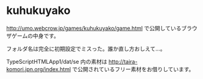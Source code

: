 # kuhukuyako

http://umo.webcrow.jp/games/kuhukuyako/game.html で公開しているブラウザゲームの中身です。

フォルダ名は完全に初期設定でミスった。誰か直し方おしえて…。

TypeScriptHTMLApp1/dat/se 内の素材は http://taira-komori.jpn.org/index.html で公開されているフリー素材をお借りしています。
